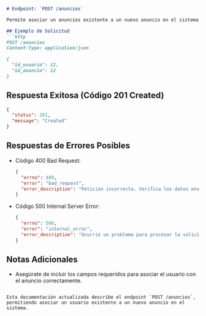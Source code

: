 ```markdown
# Endpoint: `POST /anuncios`

Permite asociar un anuncios existente a un nuevo anuncio en el sistema.

## Ejemplo de Solicitud
```http
POST /anuncios
Content-Type: application/json

{
  "id_usuario": 12,
  "id_anuncio": 12
}
```

## Respuesta Exitosa (Código 201 Created)
```json
{
  "status": 201,
  "message": "Created"
}
```

## Respuestas de Errores Posibles
- Código 400 Bad Request:

  ```json
  {
    "errno": 400,
    "error": "bad_request",
    "error_description": "Petición incorrecta. Verifica los datos enviados."
  }
  ```

- Código 500 Internal Server Error:
  ```json
  {
    "errno": 500,
    "error": "internal_error",
    "error_description": "Ocurrió un problema para procesar la solicitud."
  }
  ```

## Notas Adicionales

- Asegúrate de incluir los campos requeridos para asociar el usuario con el anuncio correctamente.
```

Esta documentación actualizada describe el endpoint `POST /anuncios`, permitiendo asociar un usuario existente a un nuevo anuncio en el sistema.